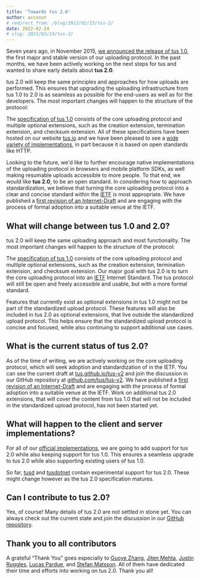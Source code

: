 ```yaml
---
title: 'Towards tus 2.0'
author: acconut
# redirect_from: /blog/2022/02/23/tus-2/
date: 2022-02-24
# slug: 2022/02/24/tus-2/
---
```


Seven years ago, in November 2015, [we announced the release of tus 1.0](/blog/2015/11/16/tus.1.0.html), the first major and stable version of our uploading protocol. In the past months, we have been actively working on the next steps for tus and wanted to share early details about **tus 2.0**.

tus 2.0 will keep the same principles and approaches for how uploads are performed. This ensures that upgrading the uploading infrastructure from tus 1.0 to 2.0 is as seamless as possible for the end-users as well as for the developers. The most important changes will happen to the structure of the protocol:

The [specification of tus 1.0](/protocols/resumable-upload.html) consists of the core uploading protocol and multiple optional extensions, such as the creation extension, termination extension, and checksum extension. All of these specifications have been hosted on our website [tus.io](/) and we have been pleased to see a [wide variety of implementations](/implementations.html), in part because it is based on open standards like HTTP.

Looking to the future, we'd like to further encourage native implementations of the uploading protocol in browsers and mobile platform SDKs, as well making resumable uploads accessible to more people. To that end, we would like **tus 2.0**, to be an open standard. In considering how to approach standardization, we believe that turning the core uploading protocol into a clear and concise standard within the [IETF](https://www.ietf.org/) is most appropriate. We have published a [first revision of an Internet-Draft](https://datatracker.ietf.org/doc/draft-tus-httpbis-resumable-uploads-protocol/) and are engaging with the process of formal adoption into a suitable venue at the IETF.

## What will change between tus 1.0 and 2.0?

tus 2.0 will keep the same uploading approach and most functionality. The most important changes will happen to the structure of the protocol:

The [specification of tus 1.0](/protocols/resumable-upload.html) consists of the core uploading protocol and multiple optional extensions, such as the creation extension, termination extension, and checksum extension. Our major goal with tus 2.0 is to turn the core uploading protocol into an [IETF](https://www.ietf.org/) Internet Standard. The tus protocol will still be open and freely accessible and usable, but with a more formal standard.

Features that currently exist as optional extensions in tus 1.0 might not be part of the standardized upload protocol. These features will also be included in tus 2.0 as optional extensions, that live outside the standardized upload protocol. This helps ensure that the standardized upload protocol is concise and focused, while also continuing to support additional use cases.

## What is the current status of tus 2.0?

As of the time of writing, we are actively working on the core uploading protocol, which will seek adoption and standardization of in the IETF. You can see the current draft at [tus.github.io/tus-v2](https://tus.github.io/tus-v2/draft-tus-httpbis-resumable-uploads-protocol.html) and join the discussion in our GitHub repository at [github.com/tus/tus-v2](https://github.com/tus/tus-v2). We have published a [first revision of an Internet-Draft](https://datatracker.ietf.org/doc/draft-tus-httpbis-resumable-uploads-protocol/) and are engaging with the process of formal adoption into a suitable venue at the IETF. Work on additional tus 2.0 extensions, that will cover the content from tus 1.0 that will not be included in the standardized upload protocol, has not been started yet.

## What will happen to the client and server implementations?

For all of our [official implementations](/implementations.html), we are going to add support for tus 2.0 while also keeping support for tus 1.0. This ensures a seamless upgrade to tus 2.0 while also supporting existing users of tus 1.0.

So far, [tusd](https://github.com/tus/tusd/pull/568) and [tusdotnet](https://github.com/tusdotnet/tusdotnet/tree/POC/tus2) contain experimental support for tus 2.0. These might change however as the tus 2.0 specification matures.

## Can I contribute to tus 2.0?

Yes, of course! Many details of tus 2.0 are not settled in stone yet. You can always check out the current state and join the discussion in our [GitHub repository](https://github.com/tus/tus-v2).

## Thank you to all contributors

A grateful “Thank You” goes especially to [Guoye Zhang](https://github.com/guoye-zhang), [Jiten Mehta](https://github.com/jitenmehta), [Justin Ruggles](https://github.com/justinruggles), [Lucas Pardue](https://github.com/LPardue), and [Stefan Matsson](https://github.com/smatsson). All of them have dedicated their time and efforts into working on tus 2.0. Thank you all!
